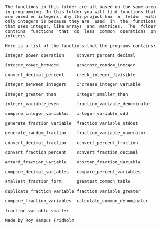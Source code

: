 
<pre>
The functions in this folder are all based on the same area
in programming. In this folder you will find functions that
are based on integers. Why the project has  a  folder  with
only integers is because they are  used  in  the  functions
that uses integer, like arrays  and  matrices.  The  folder
contains  functions  that  do  less  common  operations  on
integers.

Here is a list of the functions that the programs contains:

integer_power_operation     convert_percent_decimal

integer_range_between       generate_random_integer

convert_decimal_percent     check_integer_divisible

integer_between_integers    increase_integer_variable

integer_greater_than        integer_smaller_than

integer_variable_even       fraction_variable_denominator

compare_integer_variables   integer_variable_odd

generate_fraction_variable  fraction_variable_stdout

generate_random_fraction    fraction_variable_numerator

convert_decimal_fraction    convert_percent_fraction

convert_fraction_percent    convert_fraction_decimal

extend_fraction_variable    shorten_fraction_variable

compare_decimal_variables   compare_percent_variables

smallest_fraction_form      greatest_common_table

duplicate_fraction_variable fraction_variable_greater

compare_fraction_variables  calculate_common_denominator

fraction_variable_smaller

Made by Roy Hampus Fridholm
</pre>
